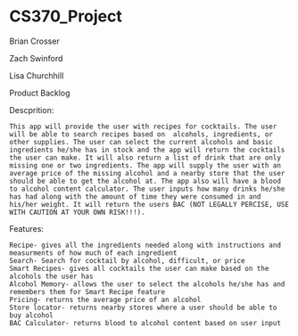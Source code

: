 # CS370_Project
Brian Crosser

Zach Swinford

Lisa Churchhill

Product Backlog

  Descprition: 
  
    This app will provide the user with recipes for cocktails. The user will be able to search recipes based on  alcohols, ingredients, or other supplies. The user can select the current alcohols and basic ingredients he/she has in stock and the app will return the cocktails the user can make. It will also return a list of drink that are only missing one or two ingredients. The app will supply the user with an average price of the missing alcohol and a nearby store that the user should be able to get the alcohol at. The app also will have a blood to alcohol content calculator. The user inputs how many drinks he/she has had along with the amount of time they were consumed in and his/her weight. It will return the users BAC (NOT LEGALLY PERCISE, USE WITH CAUTION AT YOUR OWN RISK!!!).
    
  Features:
  
    Recipe- gives all the ingredients needed along with instructions and measurments of how much of each ingredient
    Search- Search for cocktail by alcohol, difficult, or price
    Smart Recipes- gives all cocktails the user can make based on the alcohols the user has
    Alcohol Memory- allows the user to select the alcohols he/she has and remembers them for Smart Recipe feature
    Pricing- returns the average price of an alcohol
    Store locator- returns nearby stores where a user should be able to buy alcohol
    BAC Calculator- returns blood to alcohol content based on user input
